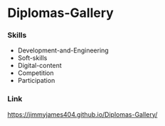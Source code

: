 # Diplomas-Gallery
### Skills
- Development-and-Engineering
- Soft-skills
- Digital-content
- Competition
- Participation

### Link
https://jimmyjames404.github.io/Diplomas-Gallery/
